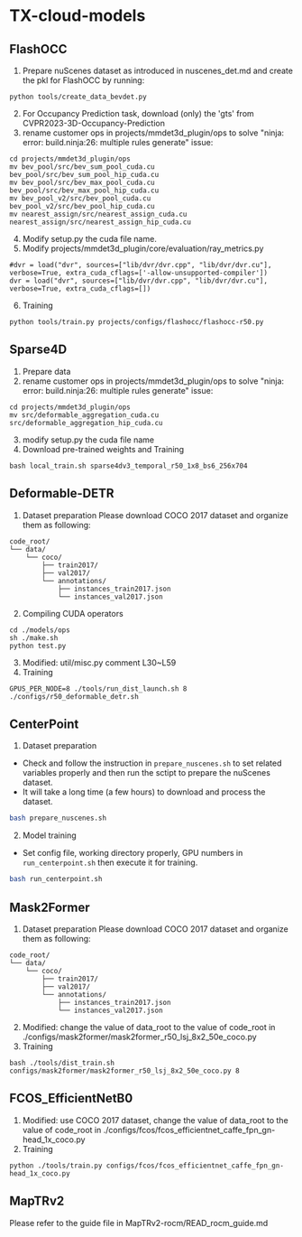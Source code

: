 # TX-cloud-models

## FlashOCC
1. Prepare nuScenes dataset as introduced in nuscenes_det.md and create the pkl for FlashOCC by running:
````
python tools/create_data_bevdet.py
````
2. For Occupancy Prediction task, download (only) the 'gts' from CVPR2023-3D-Occupancy-Prediction
3. rename customer ops in projects/mmdet3d_plugin/ops to solve "ninja: error: build.ninja:26: multiple rules generate" issue:
````
cd projects/mmdet3d_plugin/ops
mv bev_pool/src/bev_sum_pool_cuda.cu bev_pool/src/bev_sum_pool_hip_cuda.cu
mv bev_pool/src/bev_max_pool_cuda.cu bev_pool/src/bev_max_pool_hip_cuda.cu
mv bev_pool_v2/src/bev_pool_cuda.cu bev_pool_v2/src/bev_pool_hip_cuda.cu
mv nearest_assign/src/nearest_assign_cuda.cu nearest_assign/src/nearest_assign_hip_cuda.cu
````
4. Modify setup.py the cuda file name.
5. Modify projects/mmdet3d_plugin/core/evaluation/ray_metrics.py 
````
#dvr = load("dvr", sources=["lib/dvr/dvr.cpp", "lib/dvr/dvr.cu"], verbose=True, extra_cuda_cflags=['-allow-unsupported-compiler'])
dvr = load("dvr", sources=["lib/dvr/dvr.cpp", "lib/dvr/dvr.cu"], verbose=True, extra_cuda_cflags=[])
````
6. Training
````
python tools/train.py projects/configs/flashocc/flashocc-r50.py
````
## Sparse4D
1. Prepare data
2. rename customer ops in projects/mmdet3d_plugin/ops to solve "ninja: error: build.ninja:26: multiple rules generate" issue:
````
cd projects/mmdet3d_plugin/ops
mv src/deformable_aggregation_cuda.cu src/deformable_aggregation_hip_cuda.cu
````
3. modify setup.py the cuda file name
4. Download pre-trained weights and Training
````
bash local_train.sh sparse4dv3_temporal_r50_1x8_bs6_256x704
````
## Deformable-DETR

1. Dataset preparation
Please download COCO 2017 dataset and organize them as following:
````
code_root/
└── data/
    └── coco/
        ├── train2017/
        ├── val2017/
        └── annotations/
        	├── instances_train2017.json
        	└── instances_val2017.json
````
2. Compiling CUDA operators
````
cd ./models/ops
sh ./make.sh
python test.py
````
3. Modified:   util/misc.py
comment L30~L59
4. Training 
````
GPUS_PER_NODE=8 ./tools/run_dist_launch.sh 8 ./configs/r50_deformable_detr.sh
````

## CenterPoint

1. Dataset preparation
- Check and follow the instruction in `prepare_nuscenes.sh` to set related variables properly and then run the sctipt to prepare the nuScenes dataset.
- It will take a long time (a few hours) to download and process the dataset.
```bash
bash prepare_nuscenes.sh
```
2. Model training
- Set config file, working directory properly, GPU numbers in `run_centerpoint.sh` then execute it for training.
```bash
bash run_centerpoint.sh
```

## Mask2Former

1. Dataset preparation
Please download COCO 2017 dataset and organize them as following:
````
code_root/
└── data/
    └── coco/
        ├── train2017/
        ├── val2017/
        └── annotations/
        	├── instances_train2017.json
        	└── instances_val2017.json
````

2. Modified:
change the value of data_root to the value of code_root in ./configs/mask2former/mask2former_r50_lsj_8x2_50e_coco.py
3. Training 
````
bash ./tools/dist_train.sh configs/mask2former/mask2former_r50_lsj_8x2_50e_coco.py 8
````

## FCOS_EfficientNetB0

1. Modified:
use COCO 2017 dataset, change the value of data_root to the value of code_root in ./configs/fcos/fcos_efficientnet_caffe_fpn_gn-head_1x_coco.py
2. Training 
````
python ./tools/train.py configs/fcos/fcos_efficientnet_caffe_fpn_gn-head_1x_coco.py
````
## MapTRv2

Please refer to the guide file in MapTRv2-rocm/READ_rocm_guide.md
